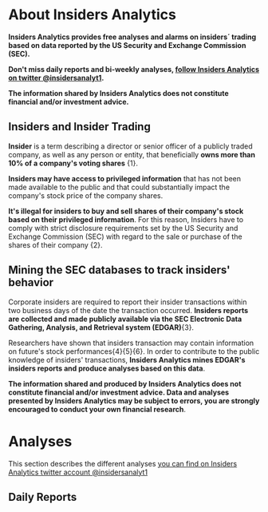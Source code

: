 # **About Insiders Analytics**

**Insiders Analytics provides free analyses and alarms on insiders´ trading based on data reported by the US Security and Exchange Commission (SEC).**

**Don't miss daily reports and bi-weekly analyses, [follow Insiders Analytics on twitter @insidersanalyt1](https://twitter.com/insidersanalyt1).**

**The information shared by Insiders Analytics does not constitute financial and/or investment advice.**

## Insiders and Insider Trading

**Insider** is a term describing a director or senior officer of a publicly traded company, as well as any person or entity, that beneficially **owns more than 10% of a company's voting shares** {1}. 

**Insiders may have access to privileged information** that has not been made available to the public and that could substantially impact the company's stock price of the company shares. 

**It's illegal for insiders to buy and sell shares of their company's stock based on their privileged information**. For this reason, Insiders have to comply with strict disclosure requirements set by the US Security and Exchange Commission (SEC) with regard to the sale or purchase of the shares of their company {2}. 

## Mining the SEC databases to track insiders' behavior 

Corporate insiders are required to report their insider transactions within two business days of the date the transaction occurred. **Insiders reports are collected and made publicly available via the SEC Electronic Data Gathering, Analysis, and Retrieval system (EDGAR)**{3}.

Researchers have shown that insiders transaction may contain information on future's stock performances{4}{5}{6}. In order to contribute to the public knowledge of insiders' transactions, **Insiders Analytics mines EDGAR's insiders reports and produce analyses based on this data**.

**The information shared and produced by Insiders Analytics does not constitute financial and/or investment advice. Data and analyses presented by Insiders Analytics may be subject to errors, you are strongly encouraged to conduct your own financial research**.

# **Analyses**

This section describes the different analyses [you can find on Insiders Analytics twitter account @insidersanalyt1](https://twitter.com/insidersanalyt1)

## Daily Reports





